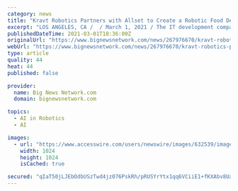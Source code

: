 ```yaml
---
category: news
title: "Kravt Robotics Partners with Allset to Create a Robotic Food Delivery Service in California"
excerpt: "LOS ANGELES, CA /  / March 1, 2021 / The IT development company Kravt Robotics has entered into a strategic partnership with Allset Technologies, a startup providing a food pre-ordering service. The LA-based companies have teamed up to create a food order and delivery platform utilizing robotic delivery solutions instead of couriers."
publishedDateTime: 2021-03-01T18:36:00Z
originalUrl: "https://www.bignewsnetwork.com/news/267976670/kravt-robotics-partners-with-allset-to-create-a-robotic-food-delivery-service-in-california"
webUrl: "https://www.bignewsnetwork.com/news/267976670/kravt-robotics-partners-with-allset-to-create-a-robotic-food-delivery-service-in-california"
type: article
quality: 44
heat: 44
published: false

provider:
  name: Big News Network.com
  domain: bignewsnetwork.com

topics:
  - AI in Robotics
  - AI

images:
  - url: "https://www.accesswire.com/users/newswire/images/632539/image-20210301005808-1.jpeg"
    width: 1024
    height: 1024
    isCached: true

secured: "qIaT50jLJEbOdbUSzTwd4jz076PskRh/pRUSYrYtx1qq6VCiiE1+fKXAbv8Ua864nh30fb5NSbKGju3hk0vUo5h7mukfM3I/BBb2pcgb9s7Hvp9BrYlz95GypS1JqfFyR1QYfr3CswY5gnKS2ZmoKm1d5dhiPchMM4bnjXReWE8USdWDvyAQYAOwxoKKtP9L39Og1UxuNioSXn2wzRfRn7PQSOhIFbFm3d3tege3vrRzwNwCP49y8Nphm2VbJOvp86W6Z8yMr+KnD2bEYKyiW+Y3wSrOFW4VedVeBxdCy/pGFO6T6/3ENvBgHMiXUUVoz0QazPFxfpdipyW5FrlXcU1dg/aYE7clwVZPt34Geoc=;BZH6PLycwHjVCIsJPCvePw=="
---
```


